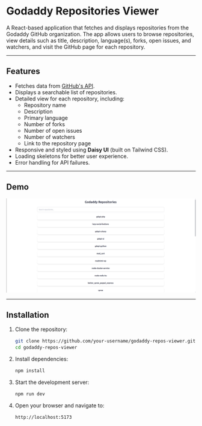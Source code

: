 # Godaddy Repositories Viewer

A React-based application that fetches and displays repositories from the Godaddy GitHub organization. The app allows users to browse repositories, view details such as title, description, language(s), forks, open issues, and watchers, and visit the GitHub page for each repository.

---

## Features

- Fetches data from [GitHub's API](https://api.github.com/orgs/godaddy/repos).
- Displays a searchable list of repositories.
- Detailed view for each repository, including:
  - Repository name
  - Description
  - Primary language
  - Number of forks
  - Number of open issues
  - Number of watchers
  - Link to the repository page
- Responsive and styled using **Daisy UI** (built on Tailwind CSS).
- Loading skeletons for better user experience.
- Error handling for API failures.

---

## Demo

![Screenshot of the Godaddy Repositories Viewer](demo-screenshot.png)


---

## Installation

1. Clone the repository:
   ```bash
   git clone https://github.com/your-username/godaddy-repos-viewer.git
   cd godaddy-repos-viewer

2. Install dependencies:
   ```bash
   npm install

3. Start the development server:
   ```bash
   npm run dev

4. Open your browser and navigate to:
   ```arduino
   http://localhost:5173
   